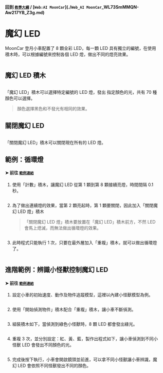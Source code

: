 #### 回到 [`教學大綱`](./`教學大綱`_qo4Ew_UQTU25aAm8DfFHFw.md) / [`Web:AI MoonCar`](./`Web_AI MoonCar`_WL73SmMMQN-Aw217YB_Z3g.md)

# 魔幻 LED

MoonCar 登月小車配置了 8 顆全彩 LED，每一顆 LED 具有獨立的編號，在使用積木時，可以根據編號來控制各個 LED 燈，做出不同的燈亮效果。

<img src="https://md.webduino.io/uploads/upload_132da585ec33b3d76a51ddd1bae23fe8.png" alt="" width="">


## 魔幻 LED 積木

<img src="https://md.webduino.io/uploads/upload_c005c21637df1a3b9873e28c68bae130.png" alt="" width="">

「魔幻 LED」積木可以選擇特定編號的 LED 燈，發出 指定顏色的光，共有 70 種顏色可以選擇。

> 顏色選擇黑色和不發光有相同的效果。

## 關閉魔幻 LED

<img src="https://md.webduino.io/uploads/upload_69c476b1fe9da43aa2be2c1e50f8fca8.png" alt="" width="">

「關閉魔幻 LED」積木可以關閉現在所有的 LED 燈。

## 範例：循環燈

#### ➤ 前往 [`範例連結`](./`範例連結`_ai-blockly.webduino.io.md)

1. 使用「計數」積木，讓魔幻 LED 從第 1 顆到第 8 顆接續亮燈，時間間隔 0.1 秒。

    <img src="https://md.webduino.io/uploads/upload_cad82c17e3ed73309819765b44f11ba0.png" alt="" width="">

2. 為了做出連續燈的效果，當第 2 顆亮起時，第 1 顆要關閉，因此加入「關閉魔幻 LED 燈」積木

    > 「關閉魔幻 LED 燈」積木要放置在「魔幻 LED」積木前方，不然 LED 會馬上熄滅，而無法做出循環燈的效果。
 
    <img src="https://md.webduino.io/uploads/upload_06151d4719b34a91250751c63af9f874.png" alt="" width="">
 
3. 此時程式只能執行 1 次，只要在最外層加入「重複」積木，就可以做出循環燈了。

    <img src="https://md.webduino.io/uploads/upload_28e9aed7c8fdd59cc6d9eeac5f801e00.png" alt="" width="">

## 進階範例：辨識小怪獸控制魔幻 LED

#### ➤ 前往 [`範例連結`](./`範例連結`_ai-blockly.webduino.io.md)

1. 設定小車的初始速度、動作及物件追蹤模型，這裡以內建小怪獸模型為例。

    <img src="https://md.webduino.io/uploads/upload_3f38e5aa2ea3b9c93702a115785bf6bd.png" alt="" width="">

2. 使用「開始偵測物件」積木配合「重複」積木，讓小車不斷偵測。

    <img src="https://md.webduino.io/uploads/upload_af823075141d0aaf48430ad115416ed1.png" alt="" width="">

3. 組裝積木如下，當偵測到綠色小怪獸時，8 顆 LED 都會發出綠光。

    <img src="https://md.webduino.io/uploads/upload_7e986f2137d7acea3e7556cd735bafc5.png" alt="" width="">

4. 重複 3 次，並分別設定：紅、黃、藍，製作出程式如下，讓小車偵測到不同小怪獸 LED 會發出不同顏色的光。

    <img src="https://md.webduino.io/uploads/upload_8014e46834c62686e65e0f55346d8d69.png" alt="" width="">

5. 完成後按下執行，小車會開啟鏡頭並前進，可以拿不同小怪獸讓小車辨識，魔幻 LED 會依照不同怪獸發出不同的顏色。

    <img src="https://md.webduino.io/uploads/upload_104ff84d7d75985ff2a51f24b71f00a3.png" alt="" width="">
